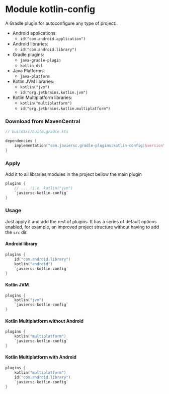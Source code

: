 # Module kotlin-config

A Gradle plugin for autoconfigure any type of project:.

- Android applications:
    - `id("com.android.application")`
- Android libraries:
    - `id("com.android.library")`
- Gradle plugins:
    - `java-gradle-plugin`
    - `kotlin-dsl`
- Java Platforms:
    - `java-platform`
- Kotlin JVM libraries:
    - `kotlin("jvm")`
    - `id("org.jetbrains.kotlin.jvm")`
- Kotlin Multiplatform libraries:
    - `kotlin("multiplatform")`
    - `id("org.jetbrains.kotlin.multiplatform")`

### Download from MavenCentral

```kotlin
// buildSrc/build.gradle.kts

dependencies {
    implementation("com.javiersc.gradle-plugins:kotlin-config:$version")
}
```

### Apply

Add it to all libraries modules in the project bellow the main plugin

```kotlin
plugins {
    // ... (i.e. kotlin("jvm")
    `javiersc-kotlin-config`
}
```

### Usage

Just apply it and add the rest of plugins. It has a series of default options enabled, for example,
an improved project structure without having to add the `src` dir.

#### Android library

```kotlin
plugins {
    id("com.android.library")
    kotlin("android")
    `javiersc-kotlin-config`
}
```

#### Kotlin JVM

```kotlin
plugins {
    kotlin("jvm")
    `javiersc-kotlin-config`
}
```

#### Kotlin Multiplatform without Android

```kotlin
plugins {
    kotlin("multiplatform")
    `javiersc-kotlin-config`
}
```

#### Kotlin Multiplatform with Android

```kotlin
plugins {
    kotlin("multiplatform")
    id("com.android.library")
    `javiersc-kotlin-config`
}
```
